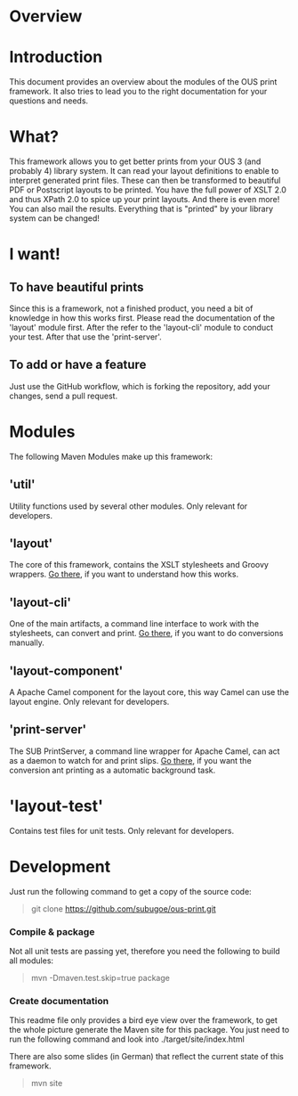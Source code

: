 Overview
========

# Introduction
This document provides an overview about the modules of the OUS print framework. It also tries to lead you to the right documentation for your questions and needs.

# What?
This framework allows you to get better prints from your OUS 3 (and probably 4) library system. It can read your layout definitions to enable to interpret generated print files. These can then be transformed to beautiful PDF or Postscript layouts to be printed. You have the full power of XSLT 2.0 and thus XPath 2.0 to spice up your print layouts. And there is even more! You can also mail the results. Everything that is "printed" by your library system can be changed!

# I want!
## To have beautiful prints
Since this is a framework, not a finished product, you need a bit of knowledge in how this works first. Please read the documentation of the 'layout' module first. After the refer to the 'layout-cli' module to conduct your test. After that use the 'print-server'.

## To add or have a feature
Just use the GitHub workflow, which is forking the repository, add your changes, send a pull request.

# Modules

The following Maven Modules make up this framework:
## 'util'
Utility functions used by several other modules. Only relevant for developers.
## 'layout'
The core of this framework, contains the XSLT stylesheets and Groovy wrappers. [Go there](./layout/), if you want to understand how this works.
## 'layout-cli' 
One of the main artifacts, a command line interface to work with the stylesheets, can convert and print. [Go there](./layout-cli/), if you want to do conversions manually.
## 'layout-component'
A Apache Camel component for the layout core, this way Camel can use the layout engine. Only relevant for developers.
## 'print-server'
The SUB PrintServer, a command line wrapper for Apache Camel, can act as a daemon to watch for and print slips. [Go there](./print-server/), if you want the conversion ant printing as a automatic background task.
# 'layout-test'
Contains test files for unit tests. Only relevant for developers.

# Development

Just run the following command to get a copy of the source code:
> git clone https://github.com/subugoe/ous-print.git

### Compile & package
Not all unit tests are passing yet, therefore you need the following to build all modules:
> mvn -Dmaven.test.skip=true package

### Create documentation
This readme file only provides a bird eye view over the framework, to get the whole picture generate the Maven site for this package. You just need to run the following command and look into ./target/site/index.html

There are also some slides (in German) that reflect the current state of this framework.

>mvn site


